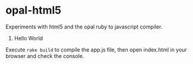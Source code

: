 # opal-html5
Experiments with html5 and the opal ruby to javascript compiler.

1. Hello World

Execute `rake build` to compile the app.js file, then open index.html in your browser and check the console.
